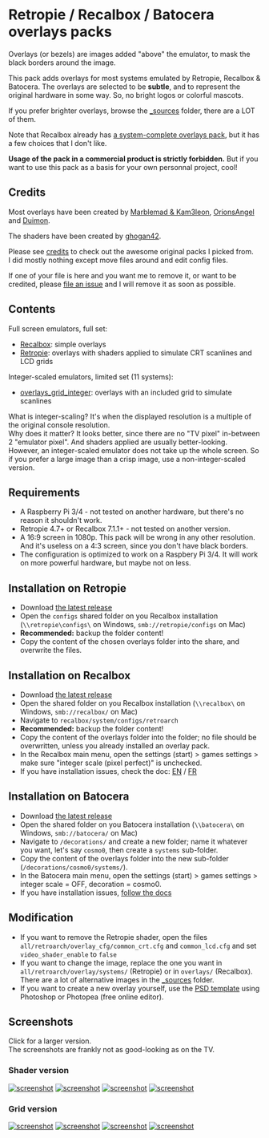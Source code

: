 # Retropie / Recalbox / Batocera overlays packs

Overlays (or bezels) are images added "above" the emulator, to mask the black borders around the image.

This pack adds overlays for most systems emulated by Retropie, Recalbox & Batocera. The overlays are selected to be **subtle**, and to represent the original hardware in some way. So, no bright logos or colorful mascots.

If you prefer brighter overlays, browse the [_sources](https://github.com/cosmo0/retropie-overlays/tree/master/_sources) folder, there are a LOT of them.

Note that Recalbox already has [a system-complete overlays pack](https://forum.recalbox.com/topic/22321/recalbox-7-x-overlays-complets), but it has a few choices that I don't like.

**Usage of the pack in a commercial product is strictly forbidden.** But if you want to use this pack as a basis for your own personnal project, cool!

## Credits

Most overlays have been created by [Marblemad & Kam3leon](https://screenscraper.fr/forumsujet.php?frub=43&fsuj=182), [OrionsAngel](https://www.youtube.com/channel/UCG1g7PE9yzd4MboQQa9OYWA) and [Duimon](https://github.com/Duimon/HSM-Reflection-Shader-Graphics).

The shaders have been created by [ghogan42](https://retropie.org.uk/forum/topic/13356/).

Please see [credits](CREDITS.md) to check out the awesome original packs I picked from.  
I did mostly nothing except move files around and edit config files.

If one of your file is here and you want me to remove it, or want to be credited, please [file an issue](https://github.com/cosmo0/retropie-overlays/issues) and I will remove it as soon as possible.

## Contents

Full screen emulators, full set:

- [Recalbox](overlays_recalbox): simple overlays
- [Retropie](overlays_retropie): overlays with shaders applied to simulate CRT scanlines and LCD grids

Integer-scaled emulators, limited set (11 systems):

- [overlays_grid_integer](overlays_grid_integer): overlays with an included grid to simulate scanlines

What is integer-scaling? It's when the displayed resolution is a multiple of the original console resolution.  
Why does it matter? It looks better, since there are no "TV pixel" in-between 2 "emulator pixel". And shaders applied are usually better-looking.  
However, an integer-scaled emulator does not take up the whole screen. So if you prefer a large image than a crisp image, use a non-integer-scaled version.

## Requirements

- A Raspberry Pi 3/4 - not tested on another hardware, but there's no reason it shouldn't work.
- Retropie 4.7+ or Recalbox 7.1.1+ - not tested on another version.
- A 16:9 screen in 1080p. This pack will be wrong in any other resolution. And it's useless on a 4:3 screen, since you don't have black borders.
- The configuration is optimized to work on a Raspbery Pi 3/4. It will work on more powerful hardware, but maybe not on less.

## Installation on Retropie

- Download [the latest release](https://github.com/cosmo0/retropie-overlays/releases)
- Open the `configs` shared folder on you Recalbox installation (`\\retropie\configs\` on Windows, `smb://retropie/configs` on Mac)
- **Recommended:** backup the folder content!
- Copy the content of the chosen overlays folder into the share, and overwrite the files.

## Installation on Recalbox

- Download [the latest release](https://github.com/cosmo0/retropie-overlays/releases)
- Open the shared folder on you Recalbox installation (`\\recalbox\` on Windows, `smb://recalbox/` on Mac)
- Navigate to `recalbox/system/configs/retroarch`
- **Recommended:** backup the folder content!
- Copy the content of the overlays folder into the folder; no file should be overwritten, unless you already installed an overlay pack.
- In the Recalbox main menu, open the settings (start) > games settings > make sure "integer scale (pixel perfect)" is unchecked.
- If you have installation issues, check the doc: [EN](https://recalbox.gitbook.io/documentation/advanced-user/configuration/configuration-overload/retroarch-overloads#overlays) / [FR](https://recalbox.gitbook.io/documentation/v/francais/tutoriels/personnalisation-du-frontend/configurer-des-overlays-4.1#overlays-par-systeme)

## Installation on Batocera

- Download [the latest release](https://github.com/cosmo0/retropie-overlays/releases)
- Open the shared folder on you Batocera installation (`\\batocera\` on Windows, `smb://batocera/` on Mac)
- Navigate to `/decorations/` and create a new folder; name it whatever you want, let's say `cosmo0`, then create a `systems` sub-folder.
- Copy the content of the overlays folder into the new sub-folder (`/decorations/cosmo0/systems/`).
- In the Batocera main menu, open the settings (start) > games settings > integer scale = OFF, decoration = cosmo0.
- If you have installation issues, [follow the docs](https://wiki.batocera.org/customize_decorations_bezels)

## Modification

- If you want to remove the Retropie shader, open the files `all/retroarch/overlay_cfg/common_crt.cfg` and `common_lcd.cfg` and set `video_shader_enable` to `false`
- If you want to change the image, replace the one you want in `all/retroarch/overlay/systems/` (Retropie) or in `overlays/` (Recalbox). There are a lot of alternative images in the [_sources](https://github.com/cosmo0/retropie-overlays/tree/master/_sources) folder.
- If you want to create a new overlay yourself, use the [PSD template](https://github.com/cosmo0/retropie-overlays/tree/master/_sources/systems-custom/cutout.psd) using Photoshop or Photopea (free online editor).

## Screenshots

Click for a larger version.  
The screenshots are frankly not as good-looking as on the TV.

### Shader version

[![screenshot](https://raw.githubusercontent.com/cosmo0/retropie-overlays/docs/screenshots/thumb-shader-gba.jpg)](https://raw.githubusercontent.com/cosmo0/retropie-overlays/docs/screenshots/shader-gba.png) [![screenshot](https://raw.githubusercontent.com/cosmo0/retropie-overlays/docs/screenshots/thumb-shader-ms.jpg)](https://raw.githubusercontent.com/cosmo0/retropie-overlays/docs/screenshots/shader-ms.png) [![screenshot](https://raw.githubusercontent.com/cosmo0/retropie-overlays/docs/screenshots/thumb-shader-neogeo.jpg)](https://raw.githubusercontent.com/cosmo0/retropie-overlays/docs/screenshots/shader-neogeo.png) [![screenshot](https://raw.githubusercontent.com/cosmo0/retropie-overlays/docs/screenshots/thumb-shader-nes.jpg)](https://raw.githubusercontent.com/cosmo0/retropie-overlays/docs/screenshots/shader-nes.png)

### Grid version

[![screenshot](https://raw.githubusercontent.com/cosmo0/retropie-overlays/docs/screenshots/thumb-grid-gbc.jpg)](https://raw.githubusercontent.com/cosmo0/retropie-overlays/docs/screenshots/grid-gbc.png) [![screenshot](https://raw.githubusercontent.com/cosmo0/retropie-overlays/docs/screenshots/thumb-grid-gg.jpg)](https://raw.githubusercontent.com/cosmo0/retropie-overlays/docs/screenshots/grid-gg.png) [![screenshot](https://raw.githubusercontent.com/cosmo0/retropie-overlays/docs/screenshots/thumb-grid-pce.jpg)](https://raw.githubusercontent.com/cosmo0/retropie-overlays/docs/screenshots/grid-pce.png) [![screenshot](https://raw.githubusercontent.com/cosmo0/retropie-overlays/docs/screenshots/thumb-grid-castle.jpg)](https://raw.githubusercontent.com/cosmo0/retropie-overlays/docs/screenshots/grid-snes.png)
